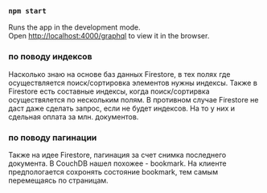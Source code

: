 ### `npm start`

Runs the app in the development mode.<br />
Open [http://localhost:4000/graphql](http://localhost:4000/graphql) to view it in the browser.

### по поводу индексов

Насколько знаю на основе баз данных Firestore, в тех полях где осуществляется поиск/сортировка элементов нужны индексы. Также в Firestore есть составные индексы, когда поиск/сортирвка осуществялется по нескольким полям. В противном случае Firestore не даст даже сделать запрос, если не будет индексов. На то у них и сдельная оплата за млн. документов.

### по поводу пагинации

Также на идее Firestore, пагинация за счет снимка последнего документа. В CouchDB нашел похожее - bookmark. На клиенте предпологается сохронять состояние bookmark, тем самым перемещаясь по страницам.